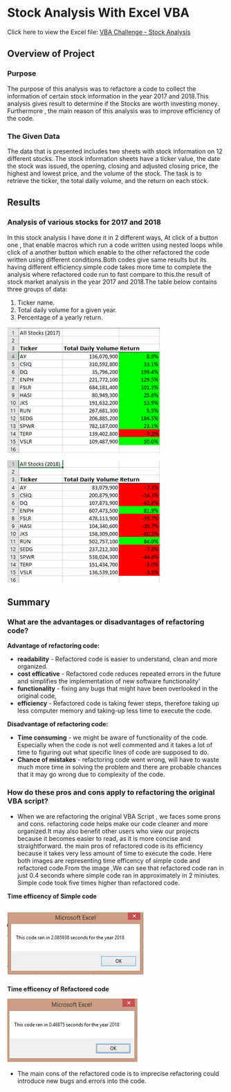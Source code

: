 # Stock Analysis With Excel VBA
Click here to view the Excel file: [VBA Challenge - Stock Analysis](https://github.com/miralchangela/stock_analysis/blob/main/VBA_Challenge.xlsm)

## Overview of Project
### Purpose 
The purpose of this analysis was to refactore a code to collect the information of certain stock information in the year 2017 and 2018.This analysis gives result to determine if the Stocks are worth investing money. Furthermore , the main reason of this analysis was to improve efficiency of the code.
### The  Given Data
The data that is presented includes two sheets with stock information on 12 different stocks. The stock information sheets have a ticker value, the date the stock was issued, the opening, closing and adjusted closing price, the highest and lowest price, and the volume of the stock. The task is to retrieve the ticker, the total daily volume, and the return on each stock.
## Results
### Analysis of various stocks for 2017 and 2018
In this stock analysis I have done it in 2 different ways, At click of a button one , that enable macros which run a code written using nested loops while click of a another button which enable to the other refactored the code written using different conditions.Both codes give same results but its having different efficiency.simple code takes more time to complete the analysis where refactored code run to fast compare to this.the result of stock market analysis in the year 2017 and 2018.The table below contains three groups of data:
1) Ticker name.
2) Total daily volume for a given year.
3) Percentage of a yearly return. 

![VBA Analysis 2017](https://github.com/miralchangela/stock_analysis/blob/main/Resources/Stock_Analysis_Refactored_2017.png)

![VBA Analysis 2018](https://github.com/miralchangela/stock_analysis/blob/main/Resources/Stock_Analysis_Refactored_2018.png)


## Summary
### What are the advantages or disadvantages of refactoring code? 
**Advantage of refactoring code:** 
- **readability** - Refactored code is easier to understand, clean and more organized.
- **cost efficative** - Refactored code reduces repeated errors in the future and simplifies the implementation of new software functionality'
- **functionality** - fixing any bugs that might have been overlooked in the original code,
- **efficiency** - Refactored code is taking fewer steps, therefore taking up less computer memory and taking-up less time to execute the code.

**Disadvantage of refactoring code:**
- **Time consuming** -  we might be aware of functionality of the code. Especially when the code is not well commented and it takes a lot of time to figuring out what specific lines of code are supposed to do.
- **Chance of mistakes** - refactoring code  went wrong, will have to waste much more time in solving the problem and there are probable chances that it may go wrong due to complexity of the code.

### How do these pros and cons apply to refactoring the original VBA script?
- When we are refactoring the original VBA Script , we faces some prons and cons. refactoring code helps make our code cleaner and more organized.It may also benefit other users who view our projects because it becomes easier to read, as it is more concise and straightforward. the main pros of refactored code is its efficiency because it takes very less amount of time to execute the code. Here both images are representing  time efficency of simple code and refactored code.From the image ,We can see that refactored code ran in just 0.4 seconds where simple code ran in approximately in 2 miniutes. Simple code took five times higher than refactored code.

**Time efficency of Simple code**

![VBA Simple Analysis 2017](https://github.com/miralchangela/stock_analysis/blob/main/Resources/VBA_Challenge_2018.png)
------------------------------------------------------------------------------------------------------------------------------------------------
**Time efficency of Refactored code**

![VBA Refactored Analysis 2018](https://github.com/miralchangela/stock_analysis/blob/main/Resources/VBA_Challenge_Refactored_2018.png)

- The main cons of the refactored code is to imprecise refactoring could introduce new bugs and errors into the code.

